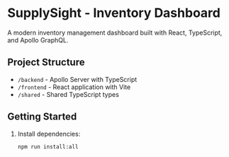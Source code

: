 # SupplySight - Inventory Dashboard

A modern inventory management dashboard built with React, TypeScript, and Apollo GraphQL.

## Project Structure

- `/backend` - Apollo Server with TypeScript
- `/frontend` - React application with Vite
- `/shared` - Shared TypeScript types

## Getting Started

1. Install dependencies:
   ```bash
   npm run install:all